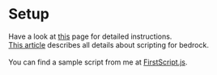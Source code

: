 # Setup
Have a look at <a href="https://github.com/perrochon/simple-bedrock-script/blob/master/README.md#3-scripts">this</a> page for detailed instructions.<br/>
<a href="https://minecraft.gamepedia.com/Bedrock_Edition_beta_scripting_documentation">This article</a> describes all details about scripting for bedrock.<br/>
<br/>
You can find a sample script from me at <a href="FirstScript.js">FirstScript.js</a>.